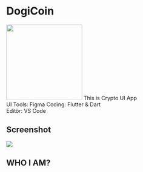 # DogiCoin
<img width="200px" src="https://c.tenor.com/rcbXGO6ys3wAAAAC/bitcoin-crypto.gif" />
This is Crypto UI App
<br>
UI Tools: Figma
Coding: Flutter & Dart
<br>
Editör: VS Code

## Screenshot
![](https://imgyukle.com/f/2022/02/05/o9JITo.png)
<br>

## WHO I AM? 

[website]: https://doganoguz.dev/
